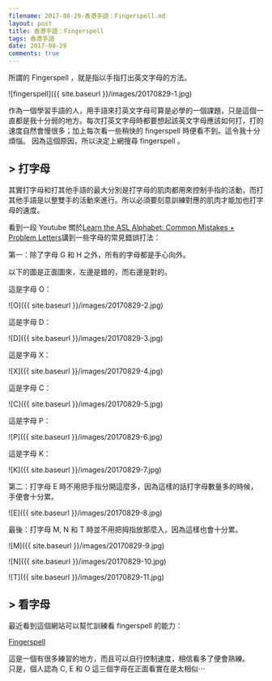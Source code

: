 ```yaml
---
filename: 2017-08-29-香港手語：Fingerspell.md
layout: post
title: 香港手語：Fingerspell
tags: 香港手語
date: 2017-08-29
comments: true
---
```

所謂的 Fingerspell ，就是指以手指打出英文字母的方法。

![fingerspell]({{ site.baseurl }}/images/20170829-1.jpg)

作為一個學習手語的人，用手語來打英文字母可算是必學的一個課題，只是這個一直都是我十分弱的地方。每次打英文字母時都要想起該英文字母應該如何打，打的速度自然會慢很多；加上每次看一些稍快的 fingerspell 時便看不到。這令我十分煩惱。
因為這個原因，所以決定上網搜尋 fingerspell 。

## > 打字母

其實打字母和打其他手語的最大分別是打字母的肌肉都用來控制手指的活動，而打其他手語是以整雙手的活動來進行。所以必須要刻意訓練對應的肌肉才能加也打字母的速度。

看到一段 Youtube 關於[Learn the ASL Alphabet: Common Mistakes + Problem Letters](https://www.youtube.com/watch?v=PUc11JMRJDI&t=573s)講到一些字母的常見錯誤打法：

第一：除了字母 G 和 H 之外，所有的字母都是手心向外。

以下的圖是正面圖來，左邊是錯的，而右邊是對的。

這是字母 O：

![O]({{ site.baseurl }}/images/20170829-2.jpg)

這是字母 D：

![D]({{ site.baseurl }}/images/20170829-3.jpg)

這是字母 X：

![X]({{ site.baseurl }}/images/20170829-4.jpg)

這是字母 C：

![C]({{ site.baseurl }}/images/20170829-5.jpg)

這是字母 P：

![P]({{ site.baseurl }}/images/20170829-6.jpg)

這是字母 K：

![K]({{ site.baseurl }}/images/20170829-7.jpg)

第二：打字母 E 時不用把手指分開這麼多，因為這樣的話打字母數量多的時候，手便會十分累。

![E]({{ site.baseurl }}/images/20170829-8.jpg)

最後：打字母 M, N 和 T 時並不用把拇指放那麼入，因為這樣也會十分累。

![M]({{ site.baseurl }}/images/20170829-9.jpg)

![N]({{ site.baseurl }}/images/20170829-10.jpg)

![T]({{ site.baseurl }}/images/20170829-11.jpg)

## > 看字母

最近看到這個網站可以幫忙訓練看 fingerspell 的能力：

[Fingerspell](http://fingerspell.net/#/)

這是一個有很多練習的地方，而且可以自行控制速度，相信看多了便會熟練。  
只是，個人認為 C, E 和 O 這三個字母在正面看實在是太相似⋯